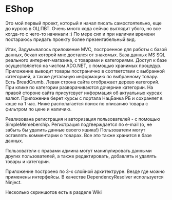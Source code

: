 # EShop
Это мой первый проект, который я начал писать самостоятельно, еще до курсов в ОЦ ПВТ.
Очень много кода сейчас выглядит убого, но все когда-то с чего-то начинали :)
По мере сил и при наличии времени постараюсь придать проекту более презентабельный вид. 

Итак,
Задумывалось приложение MVC, построенное для работы с базой данных, бекап которой мне достался от знакомых.
База данных MS SQL реального интернет-магазина, с товарами и категориями.
Доступ к базе осуществляется на чистом ADO.NET, с помощью хранимых процедур.
Приложение выводит товары постранично в соответствии с выбранной категорией, а также детальную информацию по выбранному товару.
Есть BreadCrumb.
Левая строна сайта отображает дерево категорий.
При клике по категории разворачиваются дочерние категории.
На правой стороне сайта присутсвует информация об актуальных курсах валют.
Приложение берет курсы с портала НацБанка РБ и сохраняет в кэше на 1 час.
Ниже располагается поиск по описанию товара с фильтром по цене и наличию.

Реализована регистрация и авторизация пользователей - с помощью SimpleMemebership.
Регистрация подтверждается по e-mail (о, не забыть бы удалить данные своего ящика!)
Пользователи могут оставлять комментарии о товарах.
Все это также хранится в базе данных.

Пользователи с правами админа могут манипулировать данными других пользователей, а также
редактировать, добавлять и удалять товары и категории.

Приложение построено по 3-х слойной архитектруре.
Везде где можно применены интерфейсы.
В качестве DependencyResolver используется Ninject.

Несколько скриншотов есть в разделе Wiki
